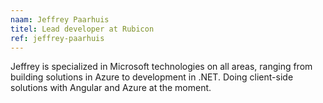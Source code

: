 ```yaml
---
naam: Jeffrey Paarhuis
titel: Lead developer at Rubicon
ref: jeffrey-paarhuis
---
```

Jeffrey is specialized in Microsoft technologies on all areas, ranging from building solutions in Azure to development in .NET. Doing client-side solutions with Angular and Azure at the moment.
